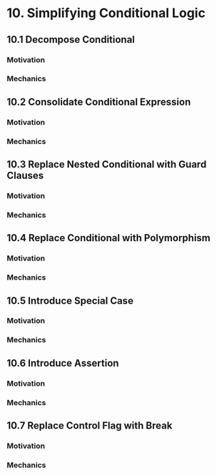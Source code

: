 # 10. Simplifying Conditional Logic

## 10.1 Decompose Conditional

### Motivation

### Mechanics

## 10.2 Consolidate Conditional Expression

### Motivation

### Mechanics

## 10.3 Replace Nested Conditional with Guard Clauses

### Motivation

### Mechanics

## 10.4 Replace Conditional with Polymorphism

### Motivation

### Mechanics

## 10.5 Introduce Special Case

### Motivation

### Mechanics

## 10.6 Introduce Assertion

### Motivation

### Mechanics

## 10.7 Replace Control Flag with Break

### Motivation

### Mechanics
